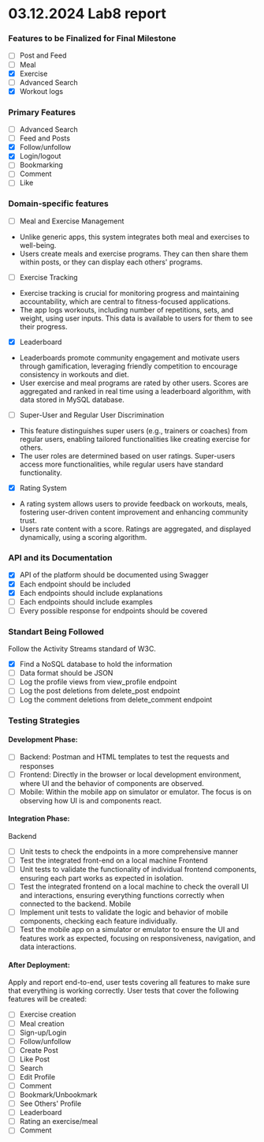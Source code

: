 # 03.12.2024 Lab8 report

### Features to be Finalized for Final Milestone
- [ ] Post and Feed
- [ ] Meal
- [x] Exercise
- [ ] Advanced Search
- [x] Workout logs

### Primary Features
- [ ] Advanced Search
- [ ] Feed and Posts
- [x] Follow/unfollow
- [x] Login/logout
- [ ] Bookmarking
- [ ] Comment
- [ ] Like

### Domain-specific features
- [ ] Meal and Exercise Management
* Unlike generic apps, this system integrates both meal and exercises to well-being.
* Users create meals and exercise programs. They can then share them within posts, or they can display each others' programs.

- [ ] Exercise Tracking
* Exercise tracking is crucial for monitoring progress and maintaining accountability, which are central to fitness-focused applications.
* The app logs workouts, including number of repetitions, sets, and weight, using user inputs. This data is available to users for them to see their progress.

- [x] Leaderboard
* Leaderboards promote community engagement and motivate users through gamification, leveraging friendly competition to encourage consistency in workouts and diet.
* User exercise and meal programs are rated by other users. Scores are aggregated and ranked in real time using a leaderboard algorithm, with data stored in MySQL database.

- [ ] Super-User and Regular User Discrimination
* This feature distinguishes super users (e.g., trainers or coaches) from regular users, enabling tailored functionalities like creating exercise for others.
* The user roles are determined based on user ratings. Super-users access more functionalities, while regular users have standard functionality.

- [x] Rating System
* A rating system allows users to provide feedback on workouts, meals, fostering user-driven content improvement and enhancing community trust.
* Users rate content with a score. Ratings are aggregated, and displayed dynamically, using a scoring algorithm.

### API and its Documentation
- [x] API of the platform should be documented using Swagger
- [x] Each endpoint should be included
- [x] Each endpoints should include explanations
- [ ] Each endpoints should include examples
- [ ] Every possible response for endpoints should be covered

### Standart Being Followed
Follow the Activity Streams standard of W3C.
- [x] Find a NoSQL database to hold the information
- [ ] Data format should be JSON
- [ ] Log the profile views from view_profile endpoint
- [ ] Log the post deletions from delete_post endpoint
- [ ] Log the comment deletions from delete_comment endpoint

### Testing Strategies
#### Development Phase:
- [ ] Backend: Postman and HTML templates to test the requests and responses
- [ ] Frontend: Directly in the browser or local development environment, where UI and the behavior of components are observed.
- [ ] Mobile: Within the mobile app on simulator or emulator. The focus is on observing how UI is and components react.
#### Integration Phase:
Backend
- [ ] Unit tests to check the endpoints in a more comprehensive manner
- [ ] Test the integrated front-end on a local machine
Frontend
- [ ] Unit tests to validate the functionality of individual frontend components, ensuring each part works as expected in isolation.
- [ ] Test the integrated frontend on a local machine to check the overall UI and interactions, ensuring everything functions correctly when connected to the backend.
Mobile
- [ ] Implement unit tests to validate the logic and behavior of mobile components, checking each feature individually.
- [ ] Test the mobile app on a simulator or emulator to ensure the UI and features work as expected, focusing on responsiveness, navigation, and data interactions.
#### After Deployment:
Apply and report end-to-end, user tests covering all features to make sure that everything is working correctly.
User tests that cover the following features will be created:
- [ ] Exercise creation
- [ ] Meal creation
- [ ] Sign-up/Login
- [ ] Follow/unfollow
- [ ] Create Post
- [ ] Like Post
- [ ] Search
- [ ] Edit Profile
- [ ] Comment
- [ ] Bookmark/Unbookmark
- [ ] See Others' Profile
- [ ] Leaderboard
- [ ] Rating an exercise/meal
- [ ] Comment
